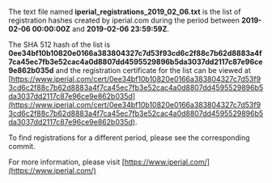 The text file named **iperial_registrations_2019_02_06.txt** is the list of registration hashes created by iperial.com during the period between **2019-02-06 00:00:00Z** and **2019-02-06 23:59:59Z**.

The SHA 512 hash of the list is **0ee34bf10b10820e0166a383804327c7d53f93cd6c2f88c7b62d8883a4f7ca45ec7fb3e52cac4a0d8807dd4595529896b5da3037dd2117c87e96ce9e862b035d** and the registration certificate for the list can be viewed at [https://www.iperial.com/cert/0ee34bf10b10820e0166a383804327c7d53f93cd6c2f88c7b62d8883a4f7ca45ec7fb3e52cac4a0d8807dd4595529896b5da3037dd2117c87e96ce9e862b035d](https://www.iperial.com/cert/0ee34bf10b10820e0166a383804327c7d53f93cd6c2f88c7b62d8883a4f7ca45ec7fb3e52cac4a0d8807dd4595529896b5da3037dd2117c87e96ce9e862b035d).

To find registrations for a different period, please see the corresponding commit.

For more information, please visit [https://www.iperial.com/](https://www.iperial.com/)
